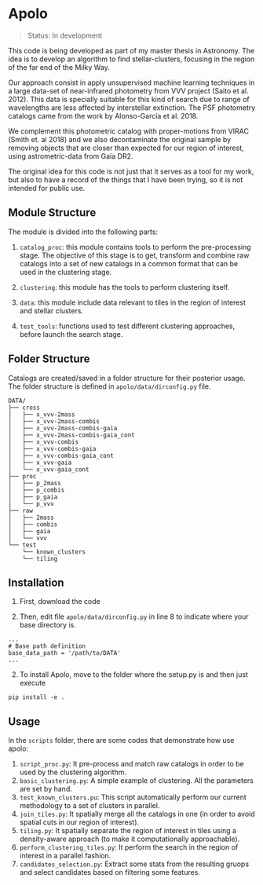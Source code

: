 Apolo
=====

> Status: In development 

This code is being developed as part of my master thesis in Astronomy. The idea is
to develop an algorithm to find stellar-clusters, focusing in the region of
the far end of the Milky Way.

Our approach consist in apply unsupervised machine learning techniques in a large
data-set of near-infrared photometry from VVV project (Saito et al. 2012). 
This data is specially suitable for this kind
of search due to range of wavelengths are less affected by interstellar extinction.
The PSF photometry catalogs came from the work by Alonso-García et al. 2018.

We complement this photometric 
catalog with proper-motions from VIRAC (Smith et. al 2018) and 
we also decontaminate the original sample by removing objects that are closer than expected
for our region of interest, using astrometric-data from Gaia DR2.

The original idea for this code is not just that it serves as a tool for my work, but also
to have a record of the things that I have been trying, so it is not intended for public use.
 

Module Structure
----------------

The module is divided into the following parts:

 1. `catalog_proc`: this module contains tools to perform the pre-processing stage. The objective 
 of this stage is to get, transform and combine raw catalogs into a set of new catalogs in a common
 format that can be used in the clustering stage. 
  
 2. `clustering`: this module has the tools to perform clustering itself.
 
 3. `data`: this module include data relevant to tiles in the region of interest and stellar clusters.
 
 4. `test_tools`: functions used to test different clustering approaches, before launch the search stage.


Folder Structure
----------------

Catalogs are created/saved in a folder structure for their posterior usage. The folder structure is
defined in `apolo/data/dirconfig.py` file. 

```
DATA/
├── cross
│   ├── x_vvv-2mass
│   ├── x_vvv-2mass-combis
│   ├── x_vvv-2mass-combis-gaia
│   ├── x_vvv-2mass-combis-gaia_cont
│   ├── x_vvv-combis
│   ├── x_vvv-combis-gaia
│   ├── x_vvv-combis-gaia_cont
│   ├── x_vvv-gaia
│   └── x_vvv-gaia_cont
├── proc
│   ├── p_2mass
│   ├── p_combis
│   ├── p_gaia
│   └── p_vvv
├── raw
│   ├── 2mass
│   ├── combis
│   ├── gaia
│   └── vvv
└── test
    └── known_clusters
    └── tiling

```

Installation
------------

1. First, download the code
 
2. Then, edit file `apolo/data/dirconfig.py` in line 8 to indicate where your base directory is.
```
...
# Base path definition
base_data_path = '/path/to/DATA'
...
```
2. To install Apolo, move to the folder where the setup.py is and then just execute

```
pip install -e .
```


Usage
-----

In the `scripts` folder, there are some codes that demonstrate how use apolo:

1. `script_proc.py`: It pre-process and match raw catalogs in order to be used by the clustering algorithm.
2. `basic_clustering.py`: A simple example of clustering. All the parameters are set by hand.
3. `test_known_clusters.pu`: This script automatically perform our current methodology to a set of clusters in parallel.
4. `join_tiles.py`: It spatially merge all the catalogs in one (in order to avoid spatial cuts in our region of interest).
5. `tiling.py`: It spatially separate the region of interest in tiles using a density-aware approach (to make it computationally approachable).
6. `perform_clustering_tiles.py`: It perform the search in the region of interest in a parallel fashion.
7. `candidates_selection.py`: Extract some stats from the resulting gruops and select candidates based on filtering some features.




